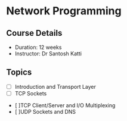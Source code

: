# Network Programming

## Course Details

- Duration: 12 weeks
- Instructor: Dr Santosh Katti

## Topics

- [ ] Introduction and Transport Layer
- [ ] TCP Sockets
- [ ]TCP Client/Server and I/O Multiplexing
- [ ]UDP Sockets and DNS

